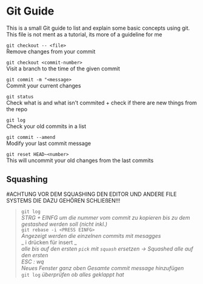 # Git Guide

This is a small Git guide to list and explain some basic concepts using git.
This file is not ment as a tutorial, its more of a guideline for me

`git checkout -- <file>`  
   Remove changes from your commit

`git checkout <commit-number>`  
Visit a branch to the time of the given commit

`git commit -m "<message>`  
Commit your current changes

`git status`  
Check what is and what isn't commited + check if there are new things from the repo

`git log`  
Check your old commits in a list

`git commit --amend`  
Modify your last commit message

`git reset HEAD~<number>`  
This will uncommit your old changes from the last <number> commits

## Squashing 
   #ACHTUNG VOR DEM SQUASHING DEN EDITOR UND ANDERE FILE SYSTEMS DIE DAZU GEHÖREN SCHLIEßEN!!!
   > `git log`  
   > _STRG + EINFG um die nummer vom commit zu kopieren bis zu dem gestashed werden soll (nicht inkl.)_  
   > `git rebase -i <PRESS EINFG>`  
   > _Angezeigt werden die einzelnen commits mit mesagges_  
   > _ i drücken für insert _  
   > _alle bis auf den ersten `pick` mit `squash` ersetzen -> Squashed alle auf den ersten_  
   > _ESC : wq_  
   > _Neues Fenster ganz oben Gesamte commit message hinzufügen_  
   > `git log` 
   > _überprüfen ob alles geklappt hat_
   
